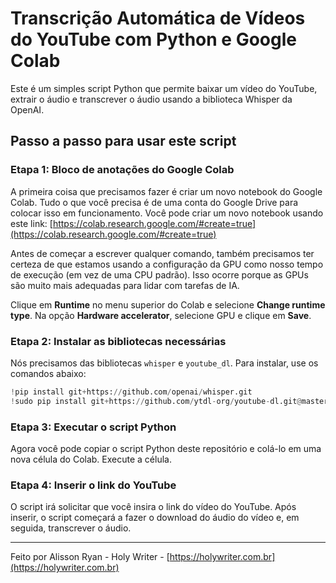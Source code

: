 # Transcrição Automática de Vídeos do YouTube com Python e Google Colab

Este é um simples script Python que permite baixar um vídeo do YouTube, extrair o áudio e transcrever o áudio usando a biblioteca Whisper da OpenAI.

## Passo a passo para usar este script

### Etapa 1: Bloco de anotações do Google Colab

A primeira coisa que precisamos fazer é criar um novo notebook do Google Colab. Tudo o que você precisa é de uma conta do Google Drive para colocar isso em funcionamento. Você pode criar um novo notebook usando este link: [https://colab.research.google.com/#create=true](https://colab.research.google.com/#create=true)

Antes de começar a escrever qualquer comando, também precisamos ter certeza de que estamos usando a configuração da GPU como nosso tempo de execução (em vez de uma CPU padrão). Isso ocorre porque as GPUs são muito mais adequadas para lidar com tarefas de IA.

Clique em **Runtime** no menu superior do Colab e selecione **Change runtime type**. Na opção **Hardware accelerator**, selecione GPU e clique em **Save**.

### Etapa 2: Instalar as bibliotecas necessárias

Nós precisamos das bibliotecas `whisper` e `youtube_dl`. Para instalar, use os comandos abaixo:

```python
!pip install git+https://github.com/openai/whisper.git
!sudo pip install git+https://github.com/ytdl-org/youtube-dl.git@master#egg=youtube_dl
```

### Etapa 3: Executar o script Python

Agora você pode copiar o script Python deste repositório e colá-lo em uma nova célula do Colab. Execute a célula.

### Etapa 4: Inserir o link do YouTube

O script irá solicitar que você insira o link do vídeo do YouTube. Após inserir, o script começará a fazer o download do áudio do vídeo e, em seguida, transcrever o áudio.

---

Feito por Alisson Ryan - Holy Writer - [https://holywriter.com.br](https://holywriter.com.br)

